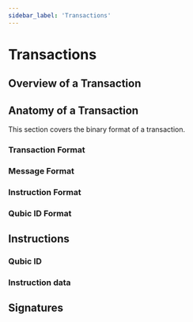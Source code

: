 ```yaml
---
sidebar_label: 'Transactions'
---
```


# Transactions

## Overview of a Transaction


## Anatomy of a Transaction
This section covers the binary format of a transaction.

### Transaction Format


### Message Format


### Instruction Format


### Qubic ID Format


## Instructions


### Qubic ID


### Instruction data


## Signatures